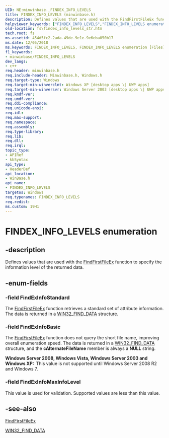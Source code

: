 ```yaml
---
UID: NE:minwinbase._FINDEX_INFO_LEVELS
title: FINDEX_INFO_LEVELS (minwinbase.h)
description: Defines values that are used with the FindFirstFileEx function to specify the information level of the returned data.
helpviewer_keywords: ["FINDEX_INFO_LEVELS","FINDEX_INFO_LEVELS enumeration [Files]","FindExInfoBasic","FindExInfoMaxInfoLevel","FindExInfoStandard","_win32_findex_info_levels_str","base.findex_info_levels_str","fs.findex_info_levels_str","winbase/FINDEX_INFO_LEVELS","winbase/FindExInfoBasic","winbase/FindExInfoMaxInfoLevel","winbase/FindExInfoStandard"]
old-location: fs\findex_info_levels_str.htm
tech.root: fs
ms.assetid: 454d5fc2-2ada-49de-9e1e-9e6eba050b17
ms.date: 12/05/2018
ms.keywords: FINDEX_INFO_LEVELS, FINDEX_INFO_LEVELS enumeration [Files], FindExInfoBasic, FindExInfoMaxInfoLevel, FindExInfoStandard, _win32_findex_info_levels_str, base.findex_info_levels_str, fs.findex_info_levels_str, winbase/FINDEX_INFO_LEVELS, winbase/FindExInfoBasic, winbase/FindExInfoMaxInfoLevel, winbase/FindExInfoStandard
f1_keywords:
- minwinbase/FINDEX_INFO_LEVELS
dev_langs:
- c++
req.header: minwinbase.h
req.include-header: Minwinbase.h, Windows.h
req.target-type: Windows
req.target-min-winverclnt: Windows XP [desktop apps \| UWP apps]
req.target-min-winversvr: Windows Server 2003 [desktop apps \| UWP apps]
req.kmdf-ver: 
req.umdf-ver: 
req.ddi-compliance: 
req.unicode-ansi: 
req.idl: 
req.max-support: 
req.namespace: 
req.assembly: 
req.type-library: 
req.lib: 
req.dll: 
req.irql: 
topic_type:
- APIRef
- kbSyntax
api_type:
- HeaderDef
api_location:
- WinBase.h
api_name:
- FINDEX_INFO_LEVELS
targetos: Windows
req.typenames: FINDEX_INFO_LEVELS
req.redist: 
ms.custom: 19H1
---
```


# FINDEX_INFO_LEVELS enumeration


## -description


Defines values that are used with the 
    <a href="https://docs.microsoft.com/windows/desktop/api/fileapi/nf-fileapi-findfirstfileexa">FindFirstFileEx</a> function to specify the information 
    level of the returned data.


## -enum-fields




### -field FindExInfoStandard

The <a href="https://docs.microsoft.com/windows/desktop/api/fileapi/nf-fileapi-findfirstfileexa">FindFirstFileEx</a> function retrieves a 
      standard set of attribute information. The data is returned in a 
      <a href="https://docs.microsoft.com/windows/desktop/api/minwinbase/ns-minwinbase-win32_find_dataa">WIN32_FIND_DATA</a> structure.


### -field FindExInfoBasic

The <a href="https://docs.microsoft.com/windows/desktop/api/fileapi/nf-fileapi-findfirstfileexa">FindFirstFileEx</a> function does not query the short file name, improving overall enumeration speed. The data is returned in a 
      <a href="https://docs.microsoft.com/windows/desktop/api/minwinbase/ns-minwinbase-win32_find_dataa">WIN32_FIND_DATA</a> structure, and the <b>cAlternateFileName</b> 
    member is always a <b>NULL</b> string.

<b>Windows Server 2008, Windows Vista, Windows Server 2003 and Windows XP:  </b>This value is not supported until Windows Server 2008 R2 and Windows 7.


### -field FindExInfoMaxInfoLevel

This value is used for validation. Supported values are less than this value.


## -see-also




<a href="https://docs.microsoft.com/windows/desktop/api/fileapi/nf-fileapi-findfirstfileexa">FindFirstFileEx</a>



<a href="https://docs.microsoft.com/windows/desktop/api/minwinbase/ns-minwinbase-win32_find_dataa">WIN32_FIND_DATA</a>
 

 

